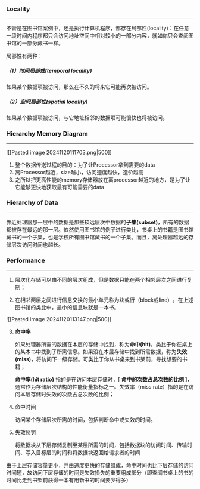 
### Locality
---
不管是在图书馆案例中，还是执行计算机程序，都存在局部性(locality)：在任意一段时间内程序都只会访问地址空间中相对较小的一部分内容，就如你只会查阅图书馆的一部分藏书一样。

局部性有两种：

##### （1）时间局部性(temporal locality)

如果某个数据项被访问，那么在不久的将来它可能再次被访问。

##### （2）空间局部性(spatial locality)

如果某个数据项被访问，与它地址相邻的数据项可能很快也将被访问。


### Hierarchy Memory Diagram
---

![[Pasted image 20241120111703.png|500]]

1. 整个数据传送过程的目的：为了让Processor拿到需要的data
2. 离Processor越近，size越小，访问速度越快，造价越高
3. 之所以把更高性能的memory存储器放在离processor越近的地方，是为了让它能够更快地获取最有可能需要的data

### Hierarchy of Data
---
靠近处理器那一层中的数据是那些较远层次中数据的**子集(subset)**，所有的数据都被存在最远的那一层。依然使用图书馆的例子进行类比，书桌上的书籍是图书馆藏书的一个子集，也是学校所有图书馆藏书的一个子集。而且，离处理器越远的存储层次访问时间也越长。

### Performance
---

1. 层次化存储可以由不同的层次组成，但是数据只能在两个相邻层次之间进行复制；

2. 在相邻两层之间进行信息交换的最小单元称为块或行（block或line）​。在上述图书馆的类比中，最小的信息块就是一本书。

![[Pasted image 20241120113147.png|500]]

3. **命中率**

	如果处理器所需的数据在本层的存储中找到，称为**命中(hit)**，类比于你在桌上的某本书中找到了所需信息。如果没在本层存储中找到所需数据，称为**失效(miss)**，将访问下一级存储。可类比于你从书桌来到书架前，寻找想要的书籍；
	
	**命中率(hit ratio)** 指的是在访问本层存储时，\[ **命中的次数占总次数的比例 ]**，通常作为存储层次结构的性能衡量指标之一。失效率（miss rate）指的是在访问本层存储时失效的次数占总次数的比例；

4. 命中时间

	访问某个存储层次所需的时间，包括判断命中或失效的时间。

5. 失效惩罚

	将数据块从下层存储复制至某层所需的时间，包括数据块的访问时间、传输时间、写入目标层的时间和将数据块返回给请求者的时间

由于上层存储容量更小，并由速度更快的存储组成，命中时间也比下层存储的访问时间短，故访问下层存储的时间是失效损失的重要组成部分（即查阅书桌上的书的时间比走到书架前获得一本有用新书的时间要少得多）​